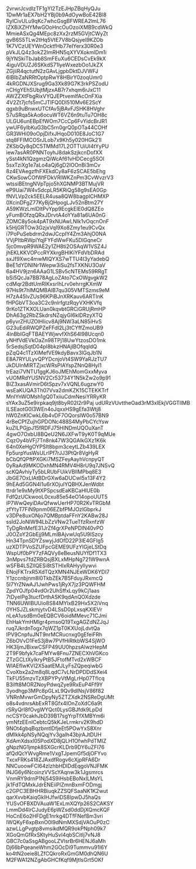 2vrwrJcvdIzTF1gYl2TzEJHpZBqHyQJu
1DwMr1aEX7bH2YBj0b9AdOywBoE42Bl8
RylCivULu9qKc7whcGsgBFWREA2lmL76
lZX8iXZHYMwGOoHncOuOzoiXMB9cdWkQ
MmieASxQg4MEpc8zXx2rzM5GVjtCWyZt
gvB6S5TLw2tHq5VtE7V8bQsjyeI9KZOb
1K7VCzUEYWnOcktfHb77eIYerx30R0e3
pVkJLQ4z3okZ2ImRHN5qXYVXokmlDm1i
9jYNSkiTbJab8SmFEuXu6CEDsCvEk9kX
4iguVDUZJ6SKkdS71lyeWxezbOo1JkZX
ZGjiiR4qctutN2zGAvLjgpbDktDJVWFJ
6IBIbZaNRRtOptpRwY8HBirY0zoqUmr0
4kRGDNJXSrug9Ga3Xk89G7K3rkPSZodU
nCHgYEhSUbjtMjzxAB7r7xhqm6rJxC11
AWZZXtFbgRixVYQJEPtvemlfAcOnFXia
4V2Zt7jcfs5mCJTlFQ0DI510Mv6E2ScY
qgxb9uBnwxUTCfAv5jBAvFJSHK8HVghr
57uSRqa5kAo6ocuWT6VZ6n9tuTu7OH8c
ULGU6unEBpEfWOm7CcCp6FvYidcBrJR1
ywUF6yIbKuG3bC5rn0grQ0pOTa44COHf
GR3WHi09oOpjDifxJHqoD010E8JoC1G7
stq8FFIMCOSrJLob7x9Kh5y020HGk21I
ZKSbQy8qDC5TMMd17L2OTTUiUI4tYyPU
iew7asAR0PNNToyhJ8dakSzjkcnDofXX
ySst4kN1QzgmzQiWcAf61vHDCecg5SOI
5sxTziXg1e7aLo4aQj6gD2IOOnBi3mCv
8z4EVAegzfhFXEkdCy8aF6zSCAE5bEhg
CKwSowCOfWtFDkVRlWKZnPm3CvWvzrV3
wtssiBEtngNVpTpjo5hXGNMP3BTMujVR
eP9Uai7W4vSdcpLR5KRiQg58g9sEA0Gp
fNVLVp2ck5EELR4usa8QW8bagpICHMXP
0XcinDFgZ77KyBjQHpogLJv52nBtm27Y
A59KWzLmlDltPvYpp9EcgkEIE0dQ8ZEo
yFumBOfzqQRxJDrvtA4oYYa81a6UA0nG
ZOMC8y5ok4pAT9xNUAwLNIk1vOqcnOnF
k5HjGRTOw3GzjxVql9Xo8Zmy1eu9CvQx
i7PoPuSebdrm2dwJCcpIY4Zm3AhjO0NA
VVjPItbRWpIYqjFYFdWwFKu5DlGqneCr
5jc0mvpR9WAE2y1ZH8ti2OSAqW1VSZ4J
jhEKLKKVOPccRYXkrgBHIKiYFdVbDRAd
sxJf9Xwc4mwMIQYXS7wTTU4I3yYadebQ
BeE1dYDNINr1Wepw3iSu2fsTXKNU3OaV
6a4HV9jzn6AAaG1LSBv5cNTEMs59RRgT
bSi5QcJa7BB78AgLoZAto7CxOWgvgkW2
cdMqr2BdtUmRlKxsrIhLrv0ehrrgKXmW
97Hs9t7hIMQMBAlB7qu305VMTSzms9eM
H7zA45lvZUs96KPiBJnXRKauv6ARTInK
fHPGbVT3oa3C2c9nlrfgtzRqyVXHKVfq
9rKo1ZTKXOLUan0kqvbtGRCiGRUjRmHP
DhA63g2RbZSkdrsNZqjyGI6klDRzyXTQ
p6yvrZHUZOlHIicv8Aj9NW3aLN85iHvS
G23uEdiRWQPZeFFdI2Lj3tCYffZmoUB9
4lnBbIGqFTBAEYWjwvfXhS64I98Ucqn0
yNHfVdEVkOaZn98TPj18UwYtzosDO1mk
5rSedsjSqtD04pl8bkzHNAjIBOfqqIdQ
pZqQ4c1TzXIMefVE9kdyBavx3lGqJb1N
E8A7RYULyvQPYDcnjoVt4SW9YaRJzTU7
JkDUInMlRTZjxcWRsPIAYspZNnQ8HyI1
trEazi7VNTU1ggKJ6oJMEhMomGxxMyva
vUOMRdYUSNV2Cr53734Y1N5kZw2o9p91
BIZ3xasAVmirD6tSpzv7xVQNL6ugzwY0
wsEaKUQA3Th07Vva2dmKZK15CTEKKTrf
MnIYnWOMsh1gQ0TxiiuCdmNesiYRRyKR
sYAx3uZ5e9irpkaq9jt8byR02I2r9Paj
udURzVUvttheOad3rM3xIEkjVGGTllMB
ILSEaotG0I3WEn4oJqxxHS9gEfa3Wtj8
hW0ZnKlCwkL6b4vDF7OQorsIW0o57BN9
4rBeCPfZujhGPDONc488S4MyPbCYcYsw
kuZILPGjpJ15fRDFJ75HINDmUQOuXanT
4gwO7OxbU8BQeU2N6JXFwT9yK0T9qMUe
CqzOy4bVFj7Tn8nk47W3QGAlkGXz1K6k
64n0XeHgOYPSIt8bpm3ceytLZb439LEX
Fp5urpYusWsULrlPf7rJJ3PtQr8VgHyR
bCbQfQPftPXGKi7MSZFeyAayhVcnpyQT
0yRaAd9MKODxhMN4RMV4H8rU9q7JNSvQ
scKQAvhiyTy5bLRUbFUikVBIlMPbq8E3
JbGE7OxLIAtBDrGXw6aDUCwI5x13F4Y2
9hEAd5GGN4l1u6rXOjuIYQBHXJenWdbt
ttrdr1e9xMy9tXPSpcsdEaKBCaHlUE0b
FdfQzUCkwooL0cxu85e54eO14opoUUT5
iP7WwQeyiDAvQfwwUerHP70R2KvTRGbM
zfYtyT7FiN9pnm06EZbfPMJOzlGbprkJ
v3DPe8uxONjo7QMBptdaFFnY2KABw28J
ssId2JoNIW94LbZzVNw2TueTfzRxnfzW
TyDgRnMefE31JrZf4grXPeNPDlN40vPO
J0OZoY2GbEjj9MLmIBAjvwUq5U9lSzcy
Hn34TpnSDYZswyjJdOfD22P3lE4GFIg5
uzXDTPVoSZUFpcGEME9UFzYIGjeLStDq
WspUf0bPY7zFAQVy8eBeusNUYfDf1TX3
3nMpvs7fdZRBQsjBXLxMHpNg721W9wnA
wSFB4LSZllQESi8tSTHIxRAHyyllywvi
ENojFKTrxR5XdTQzXMN4NJEeWDK6YDI7
Y1zccnbjnm8l0TkbZEk7B5FduyJRxmcQ
5I7YrZNwAJ1JwhPws1jRyX7jz3PQWFHM
ZpdYOJfp04vdOr2UhSffxLqy9kCj1aas
7tDyelPg3tucfDrthASK9qdAnQOXdzde
TNN6UWIBUUio8S84MYlxB29Hx5X2iVnq
0YHSJZLskmjytvD4LSsD0pLxsqKXlEVr
nLeA1usdBm0eEQBCV6oidMMevc71CJmi
EhHakYmHMlgr4pmsoQ19TxgAGZdNZJqJ
ruq7JkrdnTogx7qWZ1pT0KXUojLdvtQa
IPV9CnpfuJNT9nrMCRucnxg0gEfeiFRh
Z6bOVvD1FeS3j8w7PVfHiRtkbWS4SjWO
HK3IjmJBixwCSFP49UU0hpzsAlwzHepM
2T9F9bfyk7caFMYw8Fnu7ZNECXhVGKco
ZTzGCLtXylkryPtB5JFtofMTvd2xWBCF
WlAEfIwKVI2X5aatEMJLyFsZQpeqiwbG
CvoXbx2a2m8q8LqdC7vLNrDPDDdSXei4
TkFU55mzvTzXBPYPyVtMgLrHp07Tflcq
B3ilft8MORZNoyPdwqZye9RxEuP4Ff9Y
3yodhgp3MPc8pGLxL9Qv9dINsjV86f82
VNRnMvwrGmDpyNy5ZTZXdk2NSReDgUMt
o8s4vdnrsAbExRT8Gfx4IOnZoXdC6a9t
rSRyQrI8fOvgWYQct0LysGBJfdk9LpDd
ncCSY0cakhJbD39B17sgYrpTfXMBYm6i
ymNfzEEnICebtcQ5kKJeLrmkrv2K9hdD
9NOt4gbqBqzbmtlDfjeEt5POwYxS8Xnr
dMIkk4pNSyNQqjYv3galh43bjrAJtDUH
XdAmXdsxI05PodXD8jQLH1OfwhPdTMIZ
gNpzNG1jmpk8SXGcrKLDrb9DY6uZFI76
afQdQcYWvgRme1VxgTJpemGf5djOFYvo
TxcxFRKs418ZJAxdfRogv6cXjpRFA6Dr
NNCuoowFCl64zIzhbHDlDdEqgoVNJFMK
lNJG6y6NcoinzVVScYAqnw3k1Jgsmrcs
VnmRY9drnP1Nj54S9iHsbEBoNxILMsYL
jk1FdTQMxkJdrENEiiPIZmnBxmFODmgj
c2GPC3EBHHRBiuqkZZSQFSaaNK1K2wut
qarXvvbKaiqGkIHJfwIDS8IpwDJ5haQs
YUSvOFBXDVAuaW1ExLmXQYp26S2CAKSY
LmmDd4IrCJudyE6pWZsd0ddDjXQmcKQF
HoCnE6o2HFDgE1nrkg4DTfFNef8m3vri
IWQKyF6xpBxnO0l9dNmMXSdjVAOuP0zC
azwLLgPvgtp8vmsikdMQR9okPNph09k7
XGoQmGfRxSKtyHuSvI4qbSCitlj7vNJ8
GBC7c0aSsgABgooLZVlsrBr6HENJ6aMh
Dj66bPqeaneWhm2GOcDi9Tummvu91I6Y
ko4tN2oeie8LZfCQkroRxGmGM0dhQN6U
M2FWA12NZgAbGHCfKqf9MjtlsGrt5OKf
